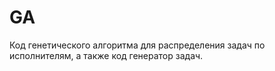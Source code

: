 # GA
Код генетического алгоритма для распределения задач по исполнителям, а также код генератор задач.
